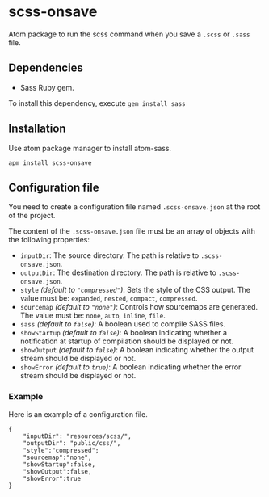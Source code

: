 # scss-onsave
Atom package to run the scss command when you save a `.scss` or `.sass` file.

## Dependencies
* Sass Ruby gem.

To install this dependency, execute `gem install sass`

## Installation

Use atom package manager to install atom-sass.

`apm install scss-onsave`

## Configuration file

You need to create a configuration file named `.scss-onsave.json` at the root of the project.

The content of the `.scss-onsave.json` file must be an array of objects with the following properties:

* `inputDir`: The source directory. The path is relative to `.scss-onsave.json`.
* `outputDir`: The destination directory. The path is relative to `.scss-onsave.json`.
* `style` _(default to `"compressed"`)_: Sets the style of the CSS output. The value must be: `expanded`, `nested`, `compact`, `compressed`.
* `sourcemap` _(default to `"none"`)_: Controls how sourcemaps are generated. The value must be: `none`, `auto`, `inline`, `file`.
* `sass` _(default to `false`)_: A boolean used to compile SASS files.
* `showStartup` _(default to `false`)_: A boolean indicating whether a notification at startup of compilation should be displayed or not.
* `showOutput` _(default to `false`)_: A boolean indicating whether the output stream should be displayed or not.
* `showError` _(default to `true`)_: A boolean indicating whether the error stream should be displayed or not.

### Example ###

Here is an example of a configuration file.

```
{
	"inputDir": "resources/scss/",
	"outputDir": "public/css/",
	"style":"compressed";
	"sourcemap":"none",
	"showStartup":false,
	"showOutput":false,
	"showError":true
}
```


